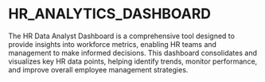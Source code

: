 # HR_ANALYTICS_DASHBOARD
The HR Data Analyst Dashboard is a comprehensive tool designed to provide insights into workforce metrics, enabling HR teams and management to make informed decisions. This dashboard consolidates and visualizes key HR data points, helping identify trends, monitor performance, and improve overall employee management strategies.


